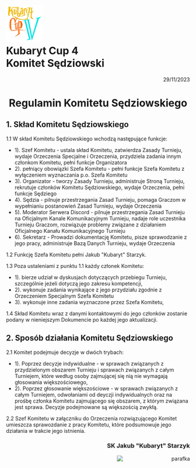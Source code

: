 # <img src="https://github.com/KubarytTournaments/KubarytCup/blob/English/Logo/logo-kc4.png" alt="logokc4" style="width: 20%; height: auto;"> <br>Kubaryt Cup 4 <br>Komitet Sędziowski

<p align="right">29/11/2023</p>

<h1 align="center">Regulamin Komitetu Sędziowskiego</h1>

## 1. Skład Komitetu Sędziowskiego

1.1 W skład Komitetu Sędziowskiego wchodzą następujące funkcje:

- 1). Szef Komitetu - ustala skład Komitetu, zatwierdza Zasady Turnieju, wydaje Orzeczenia Specjalne i Orzeczenia, przydziela zadania innym członkom Komitetu, pełni funkcje Organizatora
- 2). pełniący obowiązki Szefa Komitetu - pełni funkcje Szefa Komitetu z wyłączeniem wyznaczania p.o. Szefa Komitetu
- 3). Organizator - tworzy Zasady Turnieju, administruje Stroną Turnieju, rekrutuje członków Komitetu Sędziowskiego, wydaje Orzeczenia, pełni funkcje Sędziego
- 4). Sędzia - pilnuje przestrzegania Zasad Turnieju, pomaga Graczom w wypełnianiu postanowień Zasad Turnieju, wydaje Orzeczenia
- 5). Moderator Serwera Discord - pilnuje przestrzegania Zasad Turnieju na Oficjalnym Kanale Komunikacyjnym Turnieju, nadaje role uczestnika Turnieju Graczom, rozwiązuje problemy związane z działaniem Oficjalnego Kanału Komunikacyjnego Turnieju
- 6). Sekretarz - Prowadzi dokumentację Komitetu, pisze sprawodzanie z jego pracy, administruje Bazą Danych Turnieju, wydaje Orzeczenia

1.2 Funkcję Szefa Komitetu pełni Jakub "Kubaryt" Starzyk.

1.3 Poza ustaleniami z punktu 1.1 każdy członek Komitetu:

- 1). bierze udział w dyskusjach dotyczących przebiegu Turnieju, szczególnie jeżeli dotyczą jego zakresu kompetencji,
- 2). wykonuje zadania wynikające z jego przydziału zgodnie z Orzeczeniem Specjalnym Szefa Komitetu
- 3). wykonuje inne zadania wyznaczone przez Szefa Komitetu,

1.4 Skład Komitetu wraz z danymi kontaktowymi do jego członków zostanie podany w nieniejszym Dokumencie po każdej jego aktualizacji.

## 2. Sposób działania Komitetu Sędziowskiego

2.1 Komitet podejmuje decyzje w dwóch trybach:

- 1). Poprzez decyzje indywidualne - w sprawach związanych z przydzielonym obszarem Turnieju i sprawach związanych z całym Turniejem, które według osoby zajmującej się nią nie wymagają głosowania większościowego,
- 2). Poprzez głosowanie większościowe - w sprawach związanych z całym Turniejem, odwołaniami od deyczji indywidualnych oraz na prośbę członka Komitetu zajmującego się obszarem, z którym związana jest sprawa. Decyzje podejmowane są większością zwykłą.

2.2 Szef Komitetu w załączniku do Orzeczenia rozwiązującego Komitet umieszcza sprawozdanie z pracy Komitetu, które podsumowuje jego działania w trakcie jego istnienia.

### <p align="right">SK Jakub "Kubaryt" Starzyk</p>
<div align="right"><img src="https://media.discordapp.net/attachments/1022538414328913930/1136284542727110656/image-removebg-preview_3.png" alt="parafka" style="height: auto; width:200px; float:right;"/></div>


